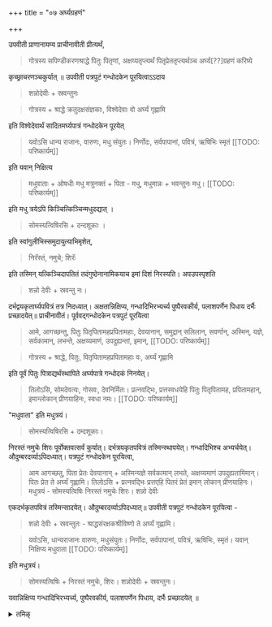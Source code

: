 +++
title = "०७ अर्घ्यग्रहणं"

+++

उपवीती प्राणानायम्य प्राचीनावीती प्रीत्यर्थं, 

> गोत्रस्य सपिण्डीकरणश्राद्धे पितुः पितृणां, अक्षय्यतृप्त्यर्थं पितृप्रेततृप्त्यर्थञ्च अर्घ्य[??]ग्रहणं करिष्ये 

कृच्छ्राचरणञ्चकुर्यात् ॥ उपवीती पत्रपुटं गन्धोदकेन पूरयित्वाऽऽदाय 

> शन्नोदेवीः + स्रवन्तुनः 

> गोत्रस्य + श्राद्धे क्रतुदक्षसंज्ञकाः, विश्वेदेवाः वो अर्घ्यं गृह्णामि 

इति विश्वेदेवार्थं सादितमर्घ्यपात्रं गन्धोदकेन पूरयेत् 

> यवोऽसि धान्य राजानः, वारुणः, मधु संयुतः। निर्णोदः, सर्वपापानां, पवित्रं, ऋषिभिः स्मृतं 
[[TODO: परिष्कार्यम्]]

इति यवान् निक्षित्य 

> मधुवाताः + ओषधीः मधु मत्रुनक्तं + पिता - मधु, मधुमान्नः + भवन्तुनः मधु। 
[[TODO: परिष्कार्यम्]]

इति मधु त्रयेऽपि किञ्चित्किञ्चिन्मधुदद्यात् । 

> सोमस्यत्विषिरसि + दन्दशूकाः । 

इति स्वांगुलीभिस्समुदायुत्याभिमृशेत्, 

> निरॅस्तं, नमुचे; शिरॅः 

इति तस्मिन् यत्किञ्चिदापतितं तदंगुष्ठेनानामिकयाच इमां दिशं निरस्यति। अपउपस्पृशति 

> शन्नो देवीः + स्रवन्तु नः। 

दर्भद्वयकृतार्घ्यपवित्रं तत्र निदध्यात्। अक्षतान्निक्षिप्य, गन्धादिभिरभ्यर्च्य पुष्पैरवकीर्य, पलाशपर्णेन पिधाय दर्भैः प्रच्छादयेत्॥ प्राचीनावीतं। पूर्ववद्गन्धोदकेन पत्रपुटं पूरयित्वा 

> आमे, आगच्छन्तु, पितुः पितृपितामहप्रपितामहाः, देवयानान्, समुद्रान् सलिलान्, सवर्णान्, अस्मिन्, यज्ञे, सर्वकामान्, लभन्ते, अक्षय्यमाणं, उपदुह्यन्तां, इमान्, 
[[TODO: परिष्कार्यम्]]

> गोत्रस्य + श्राद्धे, पितुः, पितृपितामहप्रपितामहाः वः, अर्घ्यं गृह्णामि 

इति पूर्वं पितुः पित्राद्यर्थंस्थापिते अर्घ्यपात्रे गन्धोदकं निनयेत्। 

> तिलोऽसि, सोमदेवत्यः, गोसवः, देवनिर्मितः। प्रत्नवद्भिः, प्रत्तस्वधयेहि पितुः पितृपितामह, प्रपितामहान्, इमान्लोकान् प्रीणयाहिनः, स्वधा नमः। 
[[TODO: परिष्कार्यम्]]

"मधुवाता" इति मधुत्रयं।

> सोमस्यत्विषिरसि + दम्दशूकाः। 

निरस्तं नमुचेः शिरः पूर्वोक्तवत्सर्वं कुर्यात्। दर्भत्रयकृतपवित्रं तस्मिन्स्थापयेत्। गन्धादिभिश्च अभ्यर्चयेत्। औदुम्बरदर्व्याऽपिदध्यात्। पत्रपुटं गन्धोदकेन पूरयित्वा, 

> आम आगच्छतु, पिता प्रेतः देवयानान् + अस्मिन्यज्ञे सर्वकामान् लभते, अक्षय्यमाणं उपदुह्यतामिमान्। पितः प्रेत ते अर्घ्यं गृह्णामि। तिलोऽसि + प्रत्नवद्भिः प्रत्तएहि पितरं प्रेतं इमान् लोकान् प्रीणयाहिनः। मधुत्रयं - सोमस्यत्विषिः निरस्तं नमुचेः शिरः। शन्नो देवीः 

एकदर्भकृतपवित्रं तस्मिन्सादयेत्। औदुम्बरदर्व्याऽपिदध्यात्॥ उपवीती पत्रपुटं गन्धोदकेन पूरयित्वा - 

> शन्नो देवीः + स्रवन्तुतः - श्राद्धसंरक्षकश्रीविष्णो ते अर्घ्यं गृह्णामि। 

> यवोऽसि, धान्यराजानः वारुणः, मधुसंयुतः। निर्णोदः, सर्वपापानां, पवित्रं, ऋषिभिः, स्मृतं। यवान् निक्षिप्य मधुवाता 
[[TODO: परिष्कार्यम्]]

इति मधुत्रयं। 

> सोमस्यत्विषिः + निरस्तं नमुचेः, शिरः। शन्नोदेवीः + स्रवन्तुनः। 

यवान्निक्षिप्य गन्धादिभिरभ्यर्च्य, पुष्पैरवकीर्य, पलाशपर्णेन पिधाय, दर्भैः प्रच्छादयेत् ॥ 

<details><summary>तमिऴ्</summary>

## 7 அர்க்ய க்ரஹணம்

உபவீதம், ப்ராணாயாமம், ப்ராசீநாவீதம், பிது: பித்ரூணாம் அக்ஷய்ய த்ருப்த்யர்த்தம், பித்ரு ப்ரேத த்ருப்த்யர்த்தஞ்ச அர்க்ய க்ரஹணம் கரிஷ்யே, கிருச்ரம்.

உபவீதம் ஒரு தொன்னையில் கந்தோதகத்தை எடுத்துக் கொண்டு, 'சந்நே தே + ந, கோத்ரஸ்ய + ச்ராத்தே க்ரது தக்ஷ ஸம்ஜ்ஞகா: விச்வே தேவா:, அபோவோ க்ருஹ்ணாமி" என்று விச்வே தேவ அர்க்ய பாத்ரத்தில் (மேலண்டைக் கோடியில் வைக்கப்பட்டுள்ளதில், தென் புறத்தில் உள்ளது விச்வே தேவரின் அர்க்ய பாத்ரம்) கந்தோதகத்தை தேவ தீர்த்தத்தினால் சேர்க்க வேண்டும். "யவோஸிதான்யராஜாந: ஸ்ம்ருதம்" என்று யவத்தையும் சிறிய (2 பில்) பவித்ரத்தையும் சேர்த்து, +

118

மதுத்ரயத்தினால் மூன்று தடவை "ஸோமஸ்யத்விஷி: + தந்தசூகா:' மதுவைச் சேர்த்து, என்பதால் நான்கு விரல்களாலும் கலக்கி, நிரஸ்தம் என்கிற மந்திரத்தினால் அர்க்ய ஜலத்தில் ஏதாவது அசுத்தப் பொருள் இருக்குமாகில் விரல்களால் எடுத்து நிர்ருதி திக்கில் உதறி விட்டு, ஜலத்தைத் தொட்டு "சந்நோதேவீ:" என்கிற மந்திரத்தினால் யவத்தை அதில் சேர்த்து, கந்தம், புஷ்பம் இவைகளைச் சேர்த்து பலாச இலையினால் கிழக்கு நுனியாக மூடி மேலே தர்ப்பங்களால் மூட வேண்டும்.

ப்ராசீநாவீதம். தொன்னையில் கந்தோதகத்தை எடுத்துக் கொண்டு, “ஆம ஆகச்சந்து, பிது: பித்ரு பிதாமஹ ப்ரபிதாமஹா:, தேவயாநாந் + உபதுஹ்யந்தாம், இமாந் பிது: பித்ரு பிதாமஹ ப்ரபிதாமஹா: அபோவோ க்ருஹ்ணாமி" என்று பித்ரு அர்க்ய

119
பாத்ரத்தில் பித்ரு தீர்த்தத்தினால் கந்தோதகத்தைச் சேர்க்க வேண்டும். "திலோஸி + ப்ரீணயாஹிந: ஸ்வதா நம:' என்கிற மந்திரத்தினால் எள்ளையும், மூன்று பில் சிறிய பவித்ரத்தையும் சேர்க்க வேண்டும். மதுத்ரயம் மூன்று தடவை தேன். முன்பு போல, "ஸோமஸ்ய + நமுசேச்சிர: சந்நோ தேவீ:" என்பதால் எள்ளினால் அர்ச்சிக்க வேண்டும். கந்தம், புஷ்பம் இவைகளைச் சேர்த்து அத்தி இலையினால் மூடி, தர்ப்பங்களால் மூட வேண்டும்.

தொன்னையில் கந்தோதகத்தை எடுத்துக் கொண்டு, "ஆம ஆகச்சது பிதா ப்ரேத: தேவயாநாந் + லபதே அக்ஷய்யமாணம் உபதுஹ்யதாம் இமாந் பித: ப்ரேத தே அர்க்யம் க்ருஹ்ணாமி" என்று ப்ரேத அர்க்ய பாத்ரத்தில் பித்ரு தீர்த்தத்தினால் கந்தோதகத்தைச் சேர்க்க வேண்டும். "திலோஸி + பிதரம் ப்ரேதம் இமாந்லோகாந் ப்ரீணயாஹிந:" என்று எள் மற்றும் ஒரு பில்

120
பவித்ரம் இவைகளைச் சேர்க்க வேண்டும். மதுத்ரயத்தினால் மூன்று தடவை மதுவைச் சேர்க்க வேண்டும். "ஸோமஸ்ய த்விஷி:" என்பதனால் முன்பு போல விரல்களால் கலக்கி, நிரஸ்தம் என்பதால் அசடுகளை அகற்ற வேண்டும். ஜலத்தைத் தொட்டு விட்டு “சந்நோதேவீ:" என்று எள்ளினால் அர்ச்சித்து, கந்தம், புஷ்பம் இவைகளைச் சேர்த்து, அத்தி இலையினால் மூடி தர்ப்பங்களால் மூட வேண்டும். உபவீதம். விச்வே தேவருடைய மந்திரம் போல்தான் விஷ்ணு அர்க்ய க்ரஹண மந்த்ரமும்.

</details>